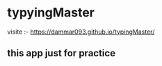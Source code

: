 # typyingMaster

visite :- https://dammar093.github.io/typingMaster/

## this app just for practice
